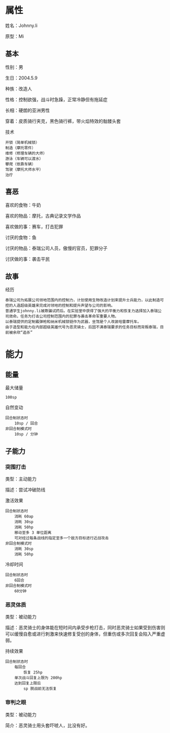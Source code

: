 # 属性

姓名：Johnny.li

原型：Mi

## 基本

性别：男

生日：2004.5.9

种族：改造人

性格：控制欲强，战斗时急躁，正常冷静但有拖延症

长相：硬朗的亚洲男性

穿着：皮质骑行夹克，黑色骑行裤，带火焰特效的骷髅头套

技术

```
开锁（简单机械锁）
制造（摩托零件）
维修（修理车辆的大师）
游泳（车辆可以渡水）
攀爬（依靠车辆）
驾驶（摩托大师水平）
治疗
```

## 喜恶

喜欢的食物：牛奶

喜欢的物品：摩托，古典记录文学作品

喜欢做的事：赛车，打击犯罪

讨厌的食物：鱼

讨厌的物品：泰瑞公司人员，傲慢的官员，犯罪分子

讨厌做的事：袭击平民

## 故事

经历

```
泰瑞公司为拓展公司领地范围内的控制力，计划使用生物改造计划来提升士兵能力，以此制造可控的人造超级英雄来完成对领地的控制和提升声望与公司的影响。
普通学生johnny.li被欺骗试药后。在实验室中获得了强大的平衡力和恢复力选择加入泰瑞公司效命。任务为打击公司控制范围内的犯罪与袭击革命军重要人物。
以泰瑞提供的定制霰弹枪和纳米机械锁链作为武器，坐驾是个人改装哈雷摩托车。
由于造型和能力在内部超级英雄代号为恶灵骑士，后因不满泰瑞要求的任务目标而背叛泰瑞，目前被余欣“追杀”
```

# 能力

## 能量

最大储量

```
100sp
```

自然变动

```
回合制状态时
	10sp / 回合
非回合制模式时
	10sp / 分钟
```

## 子能力

### 突围打击

类型：主动能力

描述：尝试冲破防线

激活效果

```
回合制状态时
	消耗 60ap
	消耗 30sp
	消耗 50hp 
	移动至多 3 单位距离
	可对经过每条战线的指定至多一个敌方目标进行近战攻击
非回合制模式时
	消耗 30sp
	消耗 50hp
```

冷却时间

```
回合制状态时
	6回合
非回合制模式时
	60分钟
```

### 恶灵体质

类型：被动能力

描述：恶灵骑士的身体能在短时间内承受步枪打击，同时恶灵骑士如果受到伤害则可以缓慢自愈或进行刺激来快速修复受创的身体，但重伤或多次回复会陷入严重虚弱。

持续效果

```
回合制状态时
	每回合
		恢复 25hp 
	单次战斗回复上限为 200hp 
	达到回复上限后
		sp 脱战前无法恢复
```

### 审判之眼

类型：被动能力

简介：恶灵骑士用头套吓唬人，比没有好。